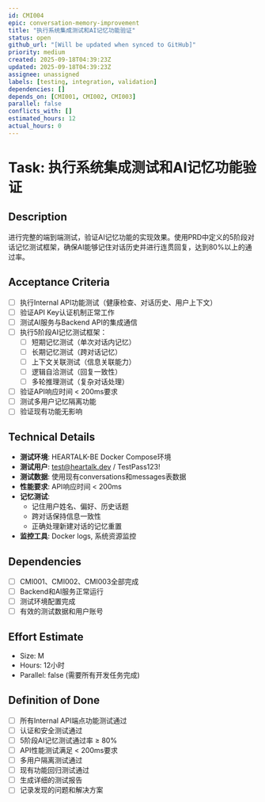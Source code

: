```yaml
---
id: CMI004
epic: conversation-memory-improvement
title: "执行系统集成测试和AI记忆功能验证"
status: open
github_url: "[Will be updated when synced to GitHub]"
priority: medium
created: 2025-09-18T04:39:23Z
updated: 2025-09-18T04:39:23Z
assignee: unassigned
labels: [testing, integration, validation]
dependencies: []
depends_on: [CMI001, CMI002, CMI003]
parallel: false
conflicts_with: []
estimated_hours: 12
actual_hours: 0
---
```


# Task: 执行系统集成测试和AI记忆功能验证

## Description
进行完整的端到端测试，验证AI记忆功能的实现效果。使用PRD中定义的5阶段对话记忆测试框架，确保AI能够记住对话历史并进行连贯回复，达到80%以上的通过率。

## Acceptance Criteria
- [ ] 执行Internal API功能测试（健康检查、对话历史、用户上下文）
- [ ] 验证API Key认证机制正常工作
- [ ] 测试AI服务与Backend API的集成通信
- [ ] 执行5阶段AI记忆测试框架：
  - [ ] 短期记忆测试（单次对话内记忆）
  - [ ] 长期记忆测试（跨对话记忆）
  - [ ] 上下文关联测试（信息关联能力）
  - [ ] 逻辑自洽测试（回复一致性）
  - [ ] 多轮推理测试（复杂对话处理）
- [ ] 验证API响应时间 < 200ms要求
- [ ] 测试多用户记忆隔离功能
- [ ] 验证现有功能无影响

## Technical Details
- **测试环境**: HEARTALK-BE Docker Compose环境
- **测试用户**: test@heartalk.dev / TestPass123!
- **测试数据**: 使用现有conversations和messages表数据
- **性能要求**: API响应时间 < 200ms
- **记忆测试**: 
  - 记住用户姓名、偏好、历史话题
  - 跨对话保持信息一致性
  - 正确处理新建对话的记忆重置
- **监控工具**: Docker logs, 系统资源监控

## Dependencies
- [ ] CMI001、CMI002、CMI003全部完成
- [ ] Backend和AI服务正常运行
- [ ] 测试环境配置完成
- [ ] 有效的测试数据和用户账号

## Effort Estimate
- Size: M
- Hours: 12小时
- Parallel: false (需要所有开发任务完成)

## Definition of Done
- [ ] 所有Internal API端点功能测试通过
- [ ] 认证和安全测试通过
- [ ] 5阶段AI记忆测试通过率 ≥ 80%
- [ ] API性能测试满足 < 200ms要求
- [ ] 多用户隔离测试通过
- [ ] 现有功能回归测试通过
- [ ] 生成详细的测试报告
- [ ] 记录发现的问题和解决方案